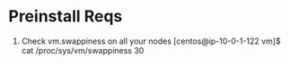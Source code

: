 # Preinstall Reqs
1. Check vm.swappiness on all your nodes
	[centos@ip-10-0-1-122 vm]$ cat /proc/sys/vm/swappiness 
	30	
